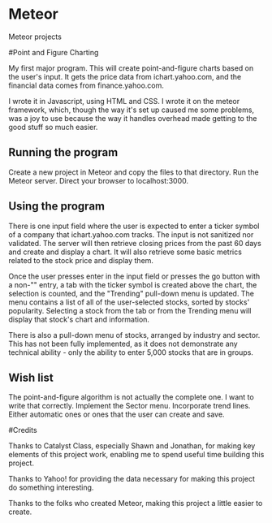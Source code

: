 Meteor
======

Meteor projects

#Point and Figure Charting

My first major program.  This will create point-and-figure charts based on the user's input.  It gets the price data from ichart.yahoo.com, and the financial data comes from finance.yahoo.com.

I wrote it in Javascript, using HTML and CSS.  I wrote it on the meteor framework, which, though the way it's set up caused me some problems, was a joy to use because the way it handles overhead made getting to the good stuff so much easier.

## Running the program

Create a new project in Meteor and copy the files to that directory.  Run the Meteor server.  Direct your browser to localhost:3000.

## Using the program

There is one input field where the user is expected to enter a ticker symbol of a company that ichart.yahoo.com tracks.  The input is not sanitized nor validated.  The server will then retrieve closing prices from the past 60 days and create and display a chart.  It will also retrieve some basic metrics related to the stock price and display them.

Once the user presses enter in the input field or presses the go button with a non-"" entry, a tab with the ticker symbol is created above the chart, the selection is counted, and the "Trending" pull-down menu is updated.  The menu contains a list of all of the user-selected stocks, sorted by stocks' popularity.  Selecting a stock from the tab or from the Trending menu will display that stock's chart and information.

There is also a pull-down menu of stocks, arranged by industry and sector.  This has not been fully implemented, as it does not demonstrate any technical ability - only the ability to enter 5,000 stocks that are in groups.

## Wish list

The point-and-figure algorithm is not actually the complete one.  I want to write that correctly.
Implement the Sector menu.
Incorporate trend lines.  Either automatic ones or ones that the user can create and save.

#Credits

Thanks to Catalyst Class, especially Shawn and Jonathan, for making key elements of this project work, enabling me to spend useful time building this project.

Thanks to Yahoo! for providing the data necessary for making this project do something interesting.

Thanks to the folks who created Meteor, making this project a little easier to create.
